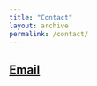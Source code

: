 ```yaml
---
title: "Contact"
layout: archive
permalink: /contact/
---
```


## [Email](mailto:contact@tapsoupstudios.com)